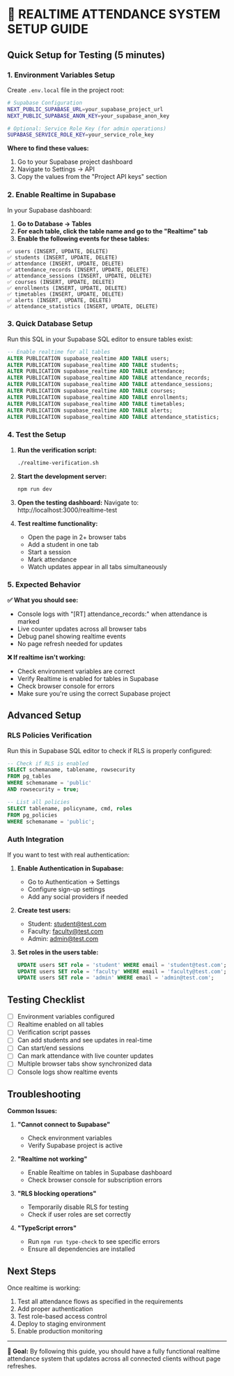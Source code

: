 # 🚀 REALTIME ATTENDANCE SYSTEM SETUP GUIDE

## Quick Setup for Testing (5 minutes)

### 1. Environment Variables Setup

Create `.env.local` file in the project root:

```bash
# Supabase Configuration
NEXT_PUBLIC_SUPABASE_URL=your_supabase_project_url
NEXT_PUBLIC_SUPABASE_ANON_KEY=your_supabase_anon_key

# Optional: Service Role Key (for admin operations)
SUPABASE_SERVICE_ROLE_KEY=your_service_role_key
```

**Where to find these values:**
1. Go to your Supabase project dashboard
2. Navigate to Settings → API
3. Copy the values from the "Project API keys" section

### 2. Enable Realtime in Supabase

In your Supabase dashboard:

1. **Go to Database → Tables**
2. **For each table, click the table name and go to the "Realtime" tab**
3. **Enable the following events for these tables:**

```
✅ users (INSERT, UPDATE, DELETE)
✅ students (INSERT, UPDATE, DELETE)  
✅ attendance (INSERT, UPDATE, DELETE)
✅ attendance_records (INSERT, UPDATE, DELETE)
✅ attendance_sessions (INSERT, UPDATE, DELETE)
✅ courses (INSERT, UPDATE, DELETE)
✅ enrollments (INSERT, UPDATE, DELETE)
✅ timetables (INSERT, UPDATE, DELETE)
✅ alerts (INSERT, UPDATE, DELETE)
✅ attendance_statistics (INSERT, UPDATE, DELETE)
```

### 3. Quick Database Setup

Run this SQL in your Supabase SQL editor to ensure tables exist:

```sql
-- Enable realtime for all tables
ALTER PUBLICATION supabase_realtime ADD TABLE users;
ALTER PUBLICATION supabase_realtime ADD TABLE students;
ALTER PUBLICATION supabase_realtime ADD TABLE attendance;
ALTER PUBLICATION supabase_realtime ADD TABLE attendance_records;
ALTER PUBLICATION supabase_realtime ADD TABLE attendance_sessions;
ALTER PUBLICATION supabase_realtime ADD TABLE courses;
ALTER PUBLICATION supabase_realtime ADD TABLE enrollments;
ALTER PUBLICATION supabase_realtime ADD TABLE timetables;
ALTER PUBLICATION supabase_realtime ADD TABLE alerts;
ALTER PUBLICATION supabase_realtime ADD TABLE attendance_statistics;
```

### 4. Test the Setup

1. **Run the verification script:**
   ```bash
   ./realtime-verification.sh
   ```

2. **Start the development server:**
   ```bash
   npm run dev
   ```

3. **Open the testing dashboard:**
   Navigate to: http://localhost:3000/realtime-test

4. **Test realtime functionality:**
   - Open the page in 2+ browser tabs
   - Add a student in one tab
   - Start a session
   - Mark attendance 
   - Watch updates appear in all tabs simultaneously

### 5. Expected Behavior

**✅ What you should see:**
- Console logs with "[RT] attendance_records:" when attendance is marked
- Live counter updates across all browser tabs
- Debug panel showing realtime events
- No page refresh needed for updates

**❌ If realtime isn't working:**
- Check environment variables are correct
- Verify Realtime is enabled for tables in Supabase
- Check browser console for errors
- Make sure you're using the correct Supabase project

## Advanced Setup

### RLS Policies Verification

Run this in Supabase SQL editor to check if RLS is properly configured:

```sql
-- Check if RLS is enabled
SELECT schemaname, tablename, rowsecurity 
FROM pg_tables 
WHERE schemaname = 'public' 
AND rowsecurity = true;

-- List all policies
SELECT tablename, policyname, cmd, roles 
FROM pg_policies 
WHERE schemaname = 'public';
```

### Auth Integration

If you want to test with real authentication:

1. **Enable Authentication in Supabase:**
   - Go to Authentication → Settings
   - Configure sign-up settings
   - Add any social providers if needed

2. **Create test users:**
   - Student: student@test.com
   - Faculty: faculty@test.com  
   - Admin: admin@test.com

3. **Set roles in the users table:**
   ```sql
   UPDATE users SET role = 'student' WHERE email = 'student@test.com';
   UPDATE users SET role = 'faculty' WHERE email = 'faculty@test.com';
   UPDATE users SET role = 'admin' WHERE email = 'admin@test.com';
   ```

## Testing Checklist

- [ ] Environment variables configured
- [ ] Realtime enabled on all tables
- [ ] Verification script passes
- [ ] Can add students and see updates in real-time
- [ ] Can start/end sessions
- [ ] Can mark attendance with live counter updates
- [ ] Multiple browser tabs show synchronized data
- [ ] Console logs show realtime events

## Troubleshooting

**Common Issues:**

1. **"Cannot connect to Supabase"**
   - Check environment variables
   - Verify Supabase project is active

2. **"Realtime not working"**
   - Enable Realtime on tables in Supabase dashboard
   - Check browser console for subscription errors

3. **"RLS blocking operations"**
   - Temporarily disable RLS for testing
   - Check if user roles are set correctly

4. **"TypeScript errors"**
   - Run `npm run type-check` to see specific errors
   - Ensure all dependencies are installed

## Next Steps

Once realtime is working:
1. Test all attendance flows as specified in the requirements
2. Add proper authentication
3. Test role-based access control
4. Deploy to staging environment
5. Enable production monitoring

---

**🎯 Goal:** By following this guide, you should have a fully functional realtime attendance system that updates across all connected clients without page refreshes.
